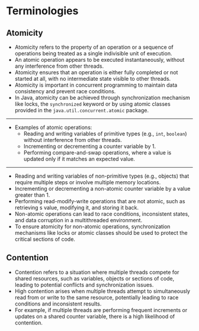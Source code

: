 # Terminologies

## Atomicity

- Atomicity refers to the property of an operation or a sequence of operations being treated as a single indivisible unit of execution.
- An atomic operation appears to be executed instantaneously, without any interference from other threads.
- Atomicity ensures that an operation is either fully completed or not started at all, with no intermediate state visible to other threads.
- Atomicity is important in concurrent programming to maintain data consistency and prevent race conditions.
- In Java, atomicity can be achieved through synchronization mechanism like locks, the `synchronized` keyword or by using atomic classes provided in the `java.util.concurrent.atomic` package.
---
- Examples of atomic operations:
    - Reading and writing variables of primitive types (e.g., `int`, `boolean`) without interference from other threads.
    - Incrementing or decrementing a counter variable by 1.
    - Performing compare-and-swap operations, where a value is updated only if it matches an expected value.
---
- Reading and writing variables of non-primitive types (e.g., objects) that require multiple steps or involve multiple memory locations.
- Incrementing or decrementing a non-atomic counter variable by a value greater than 1.
- Performing read-modify-write operations that are not atomic, such as retrieving s value, modifying it, and storing it back.
- Non-atomic operations can lead to race conditions, inconsistent states, and data corruption in a multithreaded environment.
- To ensure atomicity for non-atomic operations, synchronization mechanisms like locks or atomic classes should be used to protect the critical sections of code.

## Contention

- Contention refers to a situation where multiple threads compete for shared resources, such as variables, objects or sections of code, leading to potential conflicts and synchronization issues.
- High contention arises when multiple threads attempt to simultaneously read from or write to the same resource, potentially leading to race conditions and inconsistent results.
- For example, if multiple threads are performing frequent increments or updates on a shared counter variable, there is a high likelihood of contention.